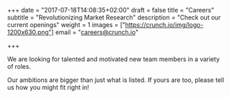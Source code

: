 +++
date = "2017-07-18T14:08:35+02:00"
draft = false
title = "Careers"
subtitle = "Revolutionizing Market Research"
description = "Check out our current openings"
weight = 1
images = ["https://crunch.io/img/logo-1200x630.png"]
email = "careers@crunch.io"


+++

We are looking for talented and motivated new team members in a variety of roles.

Our ambitions are bigger than just what is listed. If yours are too, please tell us how you might fit right in!
